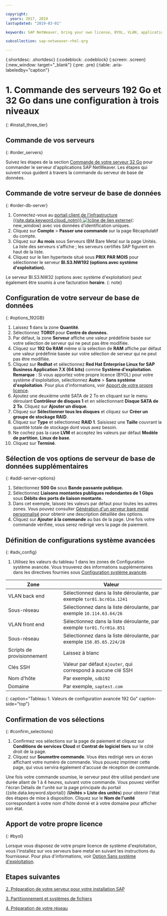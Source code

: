 ```yaml
---

copyright:
  years: 2017, 2019
lastupdated: "2019-03-01"

keywords: SAP NetWeaver, bring your own license, BYOL, VLAN, application server, database server, three-tier, SAP certified servers

subcollection: sap-netweaver-rhel-qrg

---
```


{:shortdesc: .shortdesc}
{:codeblock: .codeblock}
{:screen: .screen}
{:new_window: target="_blank"}
{:pre: .pre}
{:table: .aria-labeledby="caption"}

# 1. Commande des serveurs 192 Go et 32 Go dans une configuration à trois niveaux
{: #install_three_tier}

## Commande de vos serveurs
{: #order_servers}

Suivez les étapes de la section [Commande de votre serveur 32 Go](/docs/infrastructure/sap-netweaver-rhel-qrg?topic=sap-netweaver-rhel-qrg-install_32GB#order_32GB) pour commander le serveur d'applications SAP NetWeaver. Les étapes qui suivent vous guident à travers la commande du serveur de base de données.

## Commande de votre serveur de base de données
{: #order-db-server}

1. Connectez-vous au [portail client de l'infrastructure {{site.data.keyword.cloud_notm}} ![Icône de lien externe](../icons/launch-glyph.svg "Icône de lien externe")](https://control.softlayer.com){: new_window} avec vos données d'identification uniques.
2. Cliquez sur **Compte** > **Passer une commande** sur la page Récapitulatif du compte.
3. Cliquez sur **Au mois** sous Serveurs IBM Bare Metal sur la page Unités. La liste des serveurs s'affiche ; les serveurs certifiés SAP figurent en haut de la liste.
4. Cliquez sur le lien hypertexte situé sous **PRIX PAR MOIS** pour sélectionner le serveur **BI.S3.NW192 (options avec système d'exploitation).**

Le serveur BI.S3.NW32 (options avec système d'exploitation) peut également être soumis à une facturation **horaire**.
{: note}

## Configuration de votre serveur de base de données
{: #options_192GB}

1. Laissez **1** dans la zone **Quantité**.
2. Sélectionnez **TOR01** pour **Centre de données.**
3. Par défaut, la zone **Serveur** affiche une valeur prédéfinie basée sur votre sélection de serveur qui ne peut pas être modifiée.
4. Cliquez sur **192 Go RAM** même si la sélection de **RAM** affiche par défaut une valeur prédéfinie basée sur votre sélection de serveur qui ne peut pas être modifiée.
5. Cliquez sur **Redhat** et sélectionnez **Red Hat Enterprise Linux for SAP Business Application 7.X (64 bits)** comme **Système d'exploitation**. **Remarque** : Si vous apportez votre propre licence (BYOL) pour votre système d'exploitation, sélectionnez **Autre** > **Sans système d'exploitation**. Pour plus d'informations, voir [Apport de votre propre licence](#byol).
6. Ajoutez une deuxième unité SATA de 2 To en cliquant sur le menu déroulant **Contrôleur de disques 1** et en sélectionnant **Disque SATA de 2 To**. Cliquez sur **Ajouter un disque**.
7. Cliquez sur **Sélectionner tous les disques** et cliquez sur **Créer un groupe de stockage RAID**.
8. Cliquez sur **Type** et sélectionnez **RAID 1**. Saisissez une **Taille** couvrant la quantité totale de stockage dont vous avez besoin.
9. Ne cochez pas la case **LVM** et acceptez les valeurs par défaut **Modèle de partition**, **Linux de base**.
10. Cliquez sur **Terminé**.

## Sélection de vos options de serveur de base de données supplémentaires
{: #addl-server-options}

1. Sélectionnez **500 Go** sous **Bande passante publique.**
2. Sélectionnez **Liaisons montantes publiques redondantes de 1 Gbps** sous **Débits des ports de liaison montante.**
3. Dans cet exemple, laissez les valeurs par défaut pour toutes les autres zones. Vous pouvez consulter [Génération d'un serveur bare metal personnalisé](/docs/bare-metal?topic=bare-metal-ordering-baremetal-server#addl-server-options) pour obtenir une description détaillée des options.
4.	Cliquez sur **Ajouter à la commande** au bas de la page. Une fois votre commande vérifiée, vous serez redirigé vers la page de paiement.

## Définition de configurations système avancées
{: #adv_config}

1. Utilisez les valeurs du tableau 1 dans les zones de Configuration système avancée. Vous trouverez des informations supplémentaires dans les directives fournies sous [Configuration système avancée](/docs/bare-metal?topic=bare-metal-ordering-baremetal-server#adv-system-config).

|              Zone               |      Valeur                                                           |
| -------------------------------- | -------------------------------------------------------------------- |
|VLAN back end                      | Sélectionnez dans la liste déroulante, par exemple `tor01.bcr01a.1241`     |
|Sous-réseau                            | Sélectionnez dans la liste déroulante, par exemple `10.114.63.64/26`       |
|VLAN front end                     | Sélectionnez dans la liste déroulante, par exemple `tor01.fcr01a.851`      |
|Sous-réseau                            | Sélectionnez dans la liste déroulante, par exemple `158.85.65.224/28`      |
|Scripts de provisionnement                 | Laissez à blanc                                                          |
|Clés SSH                          | Valeur par défaut `Ajouter`, qui correspond à aucune clé SSH                            |
|Nom d'hôte                          | Par exemple, `sdb192`                                                |
|Domaine                            | Par exemple, `saptest.com`                                           |
{: caption="Tableau 1. Valeurs de configuration avancée 192 Go" caption-side="top"}  

## Confirmation de vos sélections
{: #confirm_selections}

1. Confirmez vos sélections sur la page de paiement et cliquez sur **Conditions de services Cloud** et **Contrat de logiciel tiers** sur le côté droit de la page.
2. Cliquez sur **Soumettre commande**. Vous êtes redirigé vers un écran affichant votre numéro de commande. Vous pouvez imprimer cette page, qui vous servira également d'accusé de réception de commande.

Une fois votre commande soumise, le serveur peut être utilisé pendant une durée allant de 1 à 4 heures, suivant votre commande. Vous pouvez vérifier l'écran Détails de l'unité sur la page principale du portail {{site.data.keyword.slportal}} (**Unités > Liste des unités**) pour obtenir l'état des étapes de mise à disposition. Cliquez sur le **Nom de l'unité** correspondant à votre nom d'hôte donné et à votre domaine pour afficher son état.

## Apport de votre propre licence
{: #byol}

Lorsque vous disposez de votre propre licence de système d'exploitation, vous l'installez sur vos serveurs bare metal en suivant les instructions du fournisseur. Pour plus d'informations, voir [Option Sans système d'exploitation](/docs/bare-metal?topic=bare-metal-bm-no-os#bm-no-os).

## Etapes suivantes

  [2. Préparation de votre serveur pour votre installation SAP](/docs/infrastructure/sap-netweaver-rhel-qrg?topic=sap-netweaver-rhel-qrg-prepare_256GB)

  [3. Partitionnement et systèmes de fichiers](/docs/infrastructure/sap-netweaver-rhel-qrg?topic=sap-netweaver-rhel-qrg-3-partitioning-and-file-systems)

  [4. Préparation de votre réseau](/docs/infrastructure/sap-netweaver-rhel-qrg?topic=sap-netweaver-rhel-qrg-network#network)
